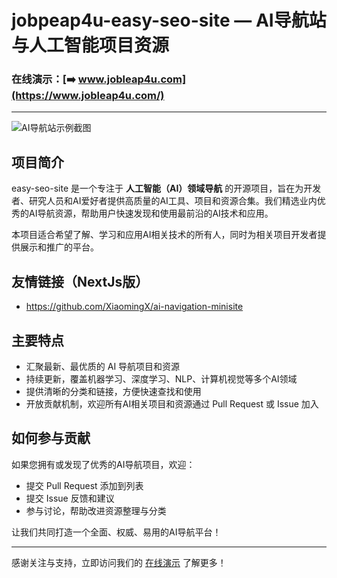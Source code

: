 # jobpeap4u-easy-seo-site — AI导航站与人工智能项目资源

### 在线演示：[➡️ www.jobleap4u.com](https://www.jobleap4u.com/)

---

![AI导航站示例截图](https://github.com/user-attachments/assets/15a95ba8-b76c-4fc7-88de-180e0f584136)

## 项目简介

easy-seo-site 是一个专注于 **人工智能（AI）领域导航** 的开源项目，旨在为开发者、研究人员和AI爱好者提供高质量的AI工具、项目和资源合集。我们精选业内优秀的AI导航资源，帮助用户快速发现和使用最前沿的AI技术和应用。

本项目适合希望了解、学习和应用AI相关技术的所有人，同时为相关项目开发者提供展示和推广的平台。

## 友情链接（NextJs版）
 - https://github.com/XiaomingX/ai-navigation-minisite

## 主要特点

- 汇聚最新、最优质的 AI 导航项目和资源
- 持续更新，覆盖机器学习、深度学习、NLP、计算机视觉等多个AI领域
- 提供清晰的分类和链接，方便快速查找和使用
- 开放贡献机制，欢迎所有AI相关项目和资源通过 Pull Request 或 Issue 加入

## 如何参与贡献

如果您拥有或发现了优秀的AI导航项目，欢迎：

- 提交 Pull Request 添加到列表
- 提交 Issue 反馈和建议
- 参与讨论，帮助改进资源整理与分类

让我们共同打造一个全面、权威、易用的AI导航平台！

---

感谢关注与支持，立即访问我们的 [在线演示](https://www.jobleap4u.com/) 了解更多！
